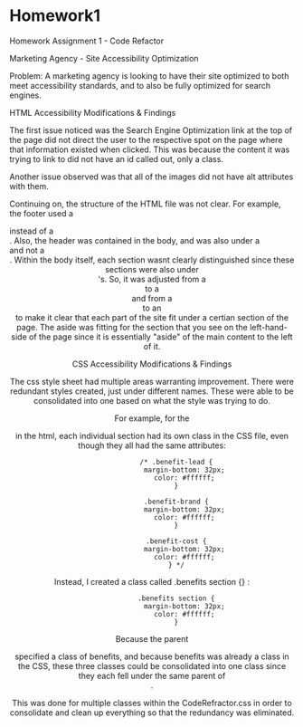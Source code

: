 # Homework1
Homework Assignment 1 - Code Refactor

Marketing Agency - Site Accessibility Optimization

Problem: A marketing agency is looking to have their site optimized to both meet accessibility standards, and to also be fully optimized for search engines.


HTML Accessibility Modifications & Findings

The first issue noticed was the Search Engine Optimization link at the top of the page did not direct the user to the respective spot on the page where that information existed when clicked. This was because the content it was trying to link to did not have an id called out, only a class. 

Another issue observed was that all of the images did not have alt attributes with them.

Continuing on, the structure of the HTML file was not clear. For example, the footer used a <div> instead of a <footer>. Also, the header was contained in the body, and was also under a <div> and not a <header>. Within the body itself, each section wasnt clearly distinguished since these sections were also under <div>'s. So, it was adjusted from a <div> to a <section> and from a <div> to an <aside> to make it clear that each part of the site fit under a certian section of the page. The aside was fitting for the section that you see on the left-hand-side of the page since it is essentially "aside" of the main content to the left of it.


CSS Accessibility Modifications & Findings

The css style sheet had multiple areas warranting improvement. There were redundant styles created, just under different names. These were able to be consolidated into one based on what the style was trying to do. 

For example, for the <aside> in the html, each individual section had its own class in the CSS file, even though they all had the same attributes:

                /* .benefit-lead {
                    margin-bottom: 32px;
                    color: #ffffff;
                }

                .benefit-brand {
                    margin-bottom: 32px;
                    color: #ffffff;
                }

                .benefit-cost {
                    margin-bottom: 32px;
                    color: #ffffff;
                } */

Instead, I created a class called .benefits section {} :

                .benefits section {
                    margin-bottom: 32px;
                    color: #ffffff;
                }

Because the parent <aside> specified a class of benefits, and because benefits was already a class in the CSS, these three classes could be consolidated into one class since they each fell under the same parent of <aside>.

This was done for multiple classes within the CodeRefractor.css in order to consolidate and clean up everything so that the redundancy was eliminated.

